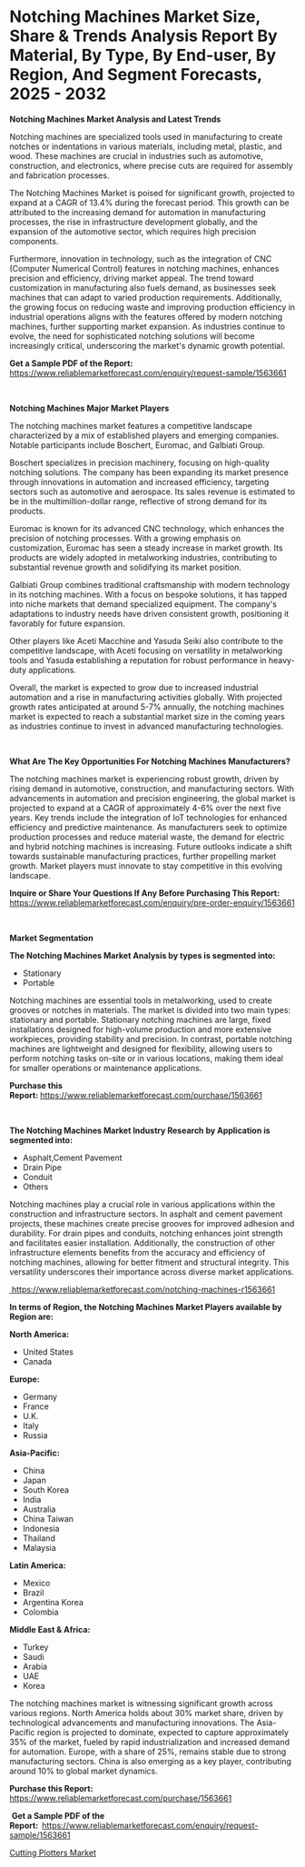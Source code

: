 <p><h1>Notching Machines Market Size, Share & Trends Analysis Report By Material, By Type, By End-user, By Region, And Segment Forecasts, 2025 - 2032</h1></p><p><strong>Notching Machines Market Analysis and Latest Trends</strong></p>
<p><p>Notching machines are specialized tools used in manufacturing to create notches or indentations in various materials, including metal, plastic, and wood. These machines are crucial in industries such as automotive, construction, and electronics, where precise cuts are required for assembly and fabrication processes. </p><p>The Notching Machines Market is poised for significant growth, projected to expand at a CAGR of 13.4% during the forecast period. This growth can be attributed to the increasing demand for automation in manufacturing processes, the rise in infrastructure development globally, and the expansion of the automotive sector, which requires high precision components. </p><p>Furthermore, innovation in technology, such as the integration of CNC (Computer Numerical Control) features in notching machines, enhances precision and efficiency, driving market appeal. The trend toward customization in manufacturing also fuels demand, as businesses seek machines that can adapt to varied production requirements. Additionally, the growing focus on reducing waste and improving production efficiency in industrial operations aligns with the features offered by modern notching machines, further supporting market expansion. As industries continue to evolve, the need for sophisticated notching solutions will become increasingly critical, underscoring the market's dynamic growth potential.</p></p>
<p><strong>Get a Sample PDF of the Report:&nbsp;</strong> <a href="https://www.reliablemarketforecast.com/enquiry/request-sample/1563661?utm_campaign=1890&utm_medium=2&utm_source=Github&utm_content=ia&utm_term=22022025&utm_id=notching-machines">https://www.reliablemarketforecast.com/enquiry/request-sample/1563661</a></p>
<p>&nbsp;</p>
<p><strong>Notching Machines Major Market Players</strong></p>
<p><p>The notching machines market features a competitive landscape characterized by a mix of established players and emerging companies. Notable participants include Boschert, Euromac, and Galbiati Group. </p><p>Boschert specializes in precision machinery, focusing on high-quality notching solutions. The company has been expanding its market presence through innovations in automation and increased efficiency, targeting sectors such as automotive and aerospace. Its sales revenue is estimated to be in the multimillion-dollar range, reflective of strong demand for its products.</p><p>Euromac is known for its advanced CNC technology, which enhances the precision of notching processes. With a growing emphasis on customization, Euromac has seen a steady increase in market growth. Its products are widely adopted in metalworking industries, contributing to substantial revenue growth and solidifying its market position.</p><p>Galbiati Group combines traditional craftsmanship with modern technology in its notching machines. With a focus on bespoke solutions, it has tapped into niche markets that demand specialized equipment. The company's adaptations to industry needs have driven consistent growth, positioning it favorably for future expansion.</p><p>Other players like Aceti Macchine and Yasuda Seiki also contribute to the competitive landscape, with Aceti focusing on versatility in metalworking tools and Yasuda establishing a reputation for robust performance in heavy-duty applications. </p><p>Overall, the market is expected to grow due to increased industrial automation and a rise in manufacturing activities globally. With projected growth rates anticipated at around 5-7% annually, the notching machines market is expected to reach a substantial market size in the coming years as industries continue to invest in advanced manufacturing technologies.</p></p>
<p>&nbsp;</p>
<p><strong>What Are The Key Opportunities For Notching Machines Manufacturers?</strong></p>
<p><p>The notching machines market is experiencing robust growth, driven by rising demand in automotive, construction, and manufacturing sectors. With advancements in automation and precision engineering, the global market is projected to expand at a CAGR of approximately 4-6% over the next five years. Key trends include the integration of IoT technologies for enhanced efficiency and predictive maintenance. As manufacturers seek to optimize production processes and reduce material waste, the demand for electric and hybrid notching machines is increasing. Future outlooks indicate a shift towards sustainable manufacturing practices, further propelling market growth. Market players must innovate to stay competitive in this evolving landscape.</p></p>
<p><strong>Inquire or Share Your Questions If Any Before Purchasing This Report:</strong> <a href="https://www.reliablemarketforecast.com/enquiry/pre-order-enquiry/1563661?utm_campaign=1890&utm_medium=2&utm_source=Github&utm_content=ia&utm_term=22022025&utm_id=notching-machines">https://www.reliablemarketforecast.com/enquiry/pre-order-enquiry/1563661</a></p>
<p>&nbsp;</p>
<p><strong>Market Segmentation</strong></p>
<p><strong>The Notching Machines Market Analysis by types is segmented into:</strong></p>
<p><ul><li>Stationary</li><li>Portable</li></ul></p>
<p><p>Notching machines are essential tools in metalworking, used to create grooves or notches in materials. The market is divided into two main types: stationary and portable. Stationary notching machines are large, fixed installations designed for high-volume production and more extensive workpieces, providing stability and precision. In contrast, portable notching machines are lightweight and designed for flexibility, allowing users to perform notching tasks on-site or in various locations, making them ideal for smaller operations or maintenance applications.</p></p>
<p><strong>Purchase this Report:&nbsp;</strong><a href="https://www.reliablemarketforecast.com/purchase/1563661?utm_campaign=1890&utm_medium=2&utm_source=Github&utm_content=ia&utm_term=22022025&utm_id=notching-machines">https://www.reliablemarketforecast.com/purchase/1563661</a></p>
<p>&nbsp;</p>
<p><strong>The Notching Machines Market Industry Research by Application is segmented into:</strong></p>
<p><ul><li>Asphalt,Cement Pavement</li><li>Drain Pipe</li><li>Conduit</li><li>Others</li></ul></p>
<p><p>Notching machines play a crucial role in various applications within the construction and infrastructure sectors. In asphalt and cement pavement projects, these machines create precise grooves for improved adhesion and durability. For drain pipes and conduits, notching enhances joint strength and facilitates easier installation. Additionally, the construction of other infrastructure elements benefits from the accuracy and efficiency of notching machines, allowing for better fitment and structural integrity. This versatility underscores their importance across diverse market applications.</p></p>
<p><a href="https://www.reliablemarketforecast.com/notching-machines-r1563661?utm_campaign=1890&utm_medium=2&utm_source=Github&utm_content=ia&utm_term=22022025&utm_id=notching-machines">&nbsp;https://www.reliablemarketforecast.com/notching-machines-r1563661</a></p>
<p><strong>In terms of Region, the Notching Machines Market Players available by Region are:</strong></p>
<p>
    <p> <strong> North America: </strong>
        <ul>
            <li>United States</li>
            <li>Canada</li>
        </ul>
        </p> 
    <p> <strong> Europe: </strong>
        <ul>
            <li>Germany</li>
            <li>France</li>
            <li>U.K.</li>
            <li>Italy</li>
            <li>Russia</li>
        </ul>
        </p> 
    <p> <strong> Asia-Pacific: </strong>
        <ul>
            <li>China</li>
            <li>Japan</li>
            <li>South Korea</li>
            <li>India</li>
            <li>Australia</li>
            <li>China Taiwan</li>
            <li>Indonesia</li>
            <li>Thailand</li>
            <li>Malaysia</li>
        </ul>
        </p> 
    <p> <strong> Latin America: </strong>
        <ul>
            <li>Mexico</li>
            <li>Brazil</li>
            <li>Argentina Korea</li>
            <li>Colombia</li>
        </ul>
        </p> 
    <p> <strong> Middle East & Africa: </strong>
        <ul>
            <li>Turkey</li>
            <li>Saudi</li>
            <li>Arabia</li>
            <li>UAE</li>
            <li>Korea</li>
        </ul>
    </p>
    </p>
<p><p>The notching machines market is witnessing significant growth across various regions. North America holds about 30% market share, driven by technological advancements and manufacturing innovations. The Asia-Pacific region is projected to dominate, expected to capture approximately 35% of the market, fueled by rapid industrialization and increased demand for automation. Europe, with a share of 25%, remains stable due to strong manufacturing sectors. China is also emerging as a key player, contributing around 10% to global market dynamics.</p></p>
<p><strong>Purchase this Report: </strong><a href="https://www.reliablemarketforecast.com/purchase/1563661?utm_campaign=1890&utm_medium=2&utm_source=Github&utm_content=ia&utm_term=22022025&utm_id=notching-machines">https://www.reliablemarketforecast.com/purchase/1563661</a></p>
<p>&nbsp;<strong>Get a Sample PDF of the Report:&nbsp;&nbsp;</strong><a href="https://www.reliablemarketforecast.com/enquiry/request-sample/1563661?utm_campaign=1890&utm_medium=2&utm_source=Github&utm_content=ia&utm_term=22022025&utm_id=notching-machines">https://www.reliablemarketforecast.com/enquiry/request-sample/1563661</a></p>
<p><strong></strong></p>
<p><p><a href="https://github.com/lylyparadise/Market-Research-Report-List-6/blob/main/cutting-plotters-market.md?utm_campaign=1890&utm_medium=2&utm_source=Github&utm_content=ia&utm_term=22022025&utm_id=notching-machines">Cutting Plotters Market</a></p></p>